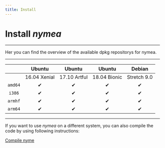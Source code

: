 ```yaml
---
title: Install
---
```


# Install *nymea*
--------------------------------------------

Her you can find the overview of the available dpkg repositorys for nymea.

---------------------------------------------------------------------------
|              |    Ubuntu    |    Ubuntu    |    Ubuntu    |    Debian    |
|:------------:|:------------:|:------------:|:------------:|:------------:|
|              | 16.04 Xenial | 17.10 Artful | 18.04 Bionic |  Stretch 9.0 |
| `amd64`      |       ✔      |       ✔      |       ✔      |       ✔      |
| `i386`       |       ✔      |       ✔      |       ✔      |       ✔      |
| `armhf`      |       ✔      |       ✔      |       ✔      |       ✔      |
| `arm64`      |       ✔      |       ✔      |       ✔      |       ✔      |
---------------------------------------------------------------------------

If you want to use *nymea* on a different system, you can also compile the code by using following instructions:

[Compile nyme](/en/wiki/nymea/master/build)
